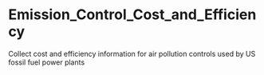 # Emission_Control_Cost_and_Efficiency
Collect cost and efficiency information for air pollution controls used by US fossil fuel power plants
